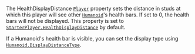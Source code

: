 The HealthDisplayDistance [`Player`](https://create.roblox.com/docs/reference/engine/classes/Player) property sets the distance in
studs at which this player will see other [`Humanoid`](https://create.roblox.com/docs/reference/engine/classes/Humanoid)'s health bars.
If set to 0, the health bars will not be displayed. This property is set
to [`StarterPlayer.HealthDisplayDistance`](https://create.roblox.com/docs/reference/engine/classes/StarterPlayer#HealthDisplayDistance) by default.

If a Humanoid's health bar is visible, you can set the display type using
[`Humanoid.DisplayDistanceType`](https://create.roblox.com/docs/reference/engine/classes/Humanoid#DisplayDistanceType).